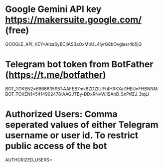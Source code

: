# Google Gemini API key https://makersuite.google.com/ (free)
GOOGLE_API_KEY=AIzaSyBCjlAS3aOxMbUL4iyrG8bOvglasr4b5jQ
# Telegram bot token from BotFather (https://t.me/botfather)

BOT_TOKEN2=6866635951:AAFEB7mk8ZDZIUlFt4HRKXat1HEUnFHBNNM
BOT_TOKEN1=5414902478:AAGJTBy-DDxRNvWIlSAnB_SnPtfZJ_3tqLI

# Authorized Users: Comma seperated values of either Telegram username or user id. To restrict public access of the bot
AUTHORIZED_USERS=